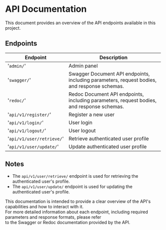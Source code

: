 # API Documentation

This document provides an overview of the API endpoints available in this project.

## Endpoints

| Endpoint                                 | Description                                           |
|------------------------------------------|-------------------------------------------------------|
| '`admin/`'                               | Admin panel                                           |
| '`swagger/`'                             | Swagger Document API endpoints, including parameters, request bodies, and response schemas.|
| '`redoc/`'                               | Redoc Document API endpoints, including parameters, request bodies, and response schemas.|
| '`api/v1/register/`'                    | Register a new user                                   |
| '`api/v1/login/`'                       | User login                                            |
| '`api/v1/logout/`'                      | User logout                                           |
| '`api/v1/user/retrieve/`'               | Retrieve authenticated user profile                   |
| '`api/v1/user/update/`'                 | Update authenticated user profile                     |

## Notes

- The `api/v1/user/retrieve/` endpoint is used for retrieving the authenticated user's profile.
- The `api/v1/user/update/` endpoint is used for updating the authenticated user's profile.

This documentation is intended to provide a clear overview of the API's capabilities and how to interact with it.<br> 
For more detailed information about each endpoint, including required parameters and response formats, please refer <br>
to the Swagger or Redoc documentation provided by the API.<br>
